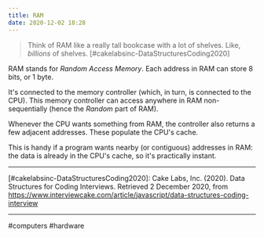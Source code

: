 ```yaml
---
title: RAM
date: 2020-12-02 18:28
---
```


> Think of RAM like a really tall bookcase with a lot of shelves. Like, _billions_ of shelves. [#cakelabsinc-DataStructuresCoding2020]

RAM stands for _Random Access Memory_. Each address in RAM can store 8 bits, or 1 byte.

It's connected to the memory controller (which, in turn, is connected to the CPU). This memory controller can access anywhere in RAM non-sequentially (hence the _Random_ part of RAM).

Whenever the CPU wants something from RAM, the controller also returns a few adjacent addresses. These populate the CPU's cache.

This is handy if a program wants nearby (or contiguous) addresses in RAM: the data is already in the CPU's cache, so it's practically instant.

---

[#cakelabsinc-DataStructuresCoding2020]: Cake Labs, Inc. (2020). Data Structures for Coding Interviews. Retrieved 2 December 2020, from https://www.interviewcake.com/article/javascript/data-structures-coding-interview

---

#computers #hardware
